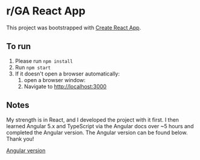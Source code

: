 # r/GA React App

This project was bootstrapped with [Create React App](https://github.com/facebookincubator/create-react-app).

## To run
1. Please run `npm install`
2. Run `npm start`
3. If it doesn't open a browser automatically:
    1. open a browser window:
    2. Navigate to [http://localhost:3000](http://localhost:3000)

## Notes
My strength is in React, and I developed the project with it first. I then learned Angular 5.x and TypeScript via the Angular docs over ~5 hours and completed the Angular version. The Angular version can be found below. Thank you!

[Angular version](https://github.com/drinkingChai/rga-angular-app)
